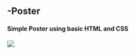 ## -Poster
#### Simple Poster using basic HTML and CSS
<img src="https://user-images.githubusercontent.com/54476598/213923529-bae593a8-b348-4f64-9e74-f1541406187a.png"/>
